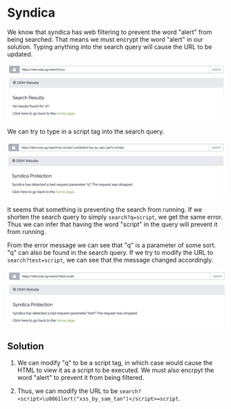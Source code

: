 # Syndica

We know that syndica has web filtering to prevent the word "alert" from being searched. That means we must encrypt the word "alert" in our solution. Typing anything into the search query will cause the URL to be updated.

![mafia](https://github.com/Jardhyx/my-notes/blob/main/assets/XSS/2.png)

We can try to type in a script tag into the search query.

![mafia](https://github.com/Jardhyx/my-notes/blob/main/assets/XSS/3.png)

It seems that something is preventing the search from running. If we shorten the search query to simply `search?q=script`, we get the same error. Thus we can infer that having the word "script" in the query will prevent it from running.

From the error message we can see that "q" is a parameter of some sort. "q" can also be found in the search query. If we try to modify the URL to `search?test=script`, we can see that the message changed accordingly.

![mafia](https://github.com/Jardhyx/my-notes/blob/main/assets/XSS/4.png)

## Solution

1. We can modify "q" to be a script tag, in which case would cause the HTML to view it as a script to be executed. We must also encrpyt the word "alert" to prevent it from being filtered.

2. Thus, we can modify the URL to be `search?<script>\u0061lert("xss_by_sam_tan")</script>=script`.